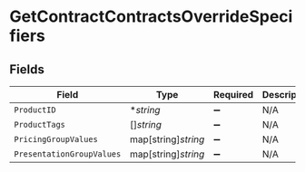 # GetContractContractsOverrideSpecifiers


## Fields

| Field                     | Type                      | Required                  | Description               |
| ------------------------- | ------------------------- | ------------------------- | ------------------------- |
| `ProductID`               | **string*                 | :heavy_minus_sign:        | N/A                       |
| `ProductTags`             | []*string*                | :heavy_minus_sign:        | N/A                       |
| `PricingGroupValues`      | map[string]*string*       | :heavy_minus_sign:        | N/A                       |
| `PresentationGroupValues` | map[string]*string*       | :heavy_minus_sign:        | N/A                       |